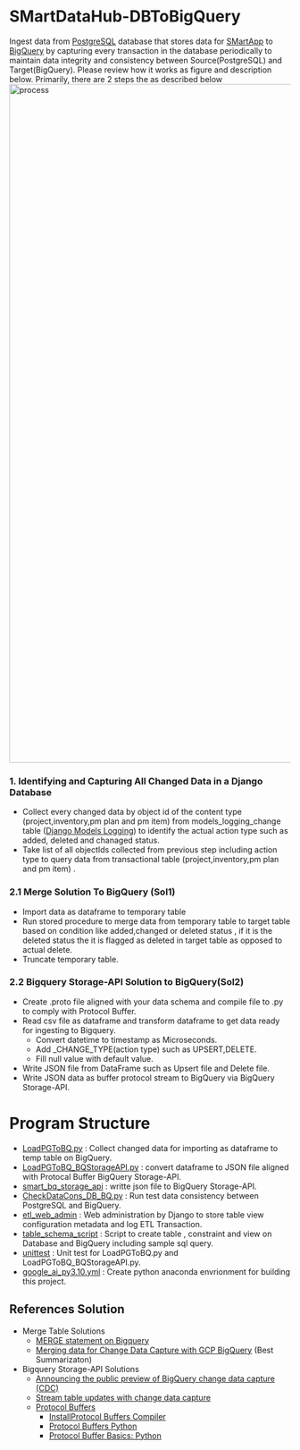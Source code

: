 # SMartDataHub-DBToBigQuery
Ingest data from [PostgreSQL](https://www.postgresql.org/) database that stores  data for [SMartApp](https://github.com/technqvi/SMartApp)  to [BigQuery](https://cloud.google.com/bigquery?hl=en) by capturing every transaction in the database periodically to maintain data integrity and consistency between Source(PostgreSQL) and Target(BigQuery). Please review how it works as figure and description below. Primarily, there are 2 steps the  as described below
<img width="1214" alt="process" src="https://github.com/technqvi/SMartDataHub-DBToBigQuery/assets/38780060/d61faef2-d0c8-4830-a72c-60323dc13d07">
### 1. Identifying and Capturing All Changed Data in a Django Database 
* Collect every changed data by object id of the content type (project,inventory,pm plan and pm item)  from models_logging_change table ([Django Models Logging](https://github.com/legion-an/django-models-logging)) to identify the actual action type such as added, deleted and chanaged status.
* Take list of all objectIds collected from previous step including action type to query data from transactional table (project,inventory,pm plan and pm item) .
### 2.1 Merge Solution To BigQuery (Sol1)
* Import data as dataframe to temporary table
* Run stored procedure to merge  data from temporary table to target table based on condition like added,changed or deleted status , if it is the deleted status the it is flagged as deleted in target table as opposed to actual delete.
* Truncate temporary table.

### 2.2 Bigquery Storage-API Solution to BigQuery(Sol2)
* Create  .proto file aligned with your data schema and compile file to .py to comply with Protocol Buffer.
* Read csv file as dataframe  and transform dataframe to get data ready for ingesting to Bigquery.
  * Convert datetime to timestamp as Microseconds.
  * Add _CHANGE_TYPE(action type) such as UPSERT,DELETE.
  * Fill null value with default value.
* Write JSON file from DataFrame such as Upsert file and Delete file.
* Write JSON data  as buffer protocol stream to BigQuery via  BigQuery Storage-API.



# Program Structure
* [LoadPGToBQ.py](https://github.com/technqvi/SMartDataHub-DBToBigQuery/blob/main/LoadPGToBQ.py) : Collect changed data for importing as dataframe to temp table on BigQuery.
* [LoadPGToBQ_BQStorageAPI.py](https://github.com/technqvi/SMartDataHub-DBToBigQuery/blob/main/LoadPGToBQ_BQStorageAPI.py) : convert dataframe to JSON file aligned with Protocal Buffer BigQuery Storage-API.
* [smart_bq_storage_api](https://github.com/technqvi/SMartDataHub-DBToBigQuery/tree/main/smart_bq_storage_api) : writte json file to BigQuery Storage-API.
* [CheckDataCons_DB_BQ.py](https://github.com/technqvi/SMartDataHub-DBToBigQuery/blob/main/CheckDataCons_DB_BQ.py) : Run test data consistency between PostgreSQL and BigQuery.
* [etl_web_admin](https://github.com/technqvi/SMartDataHub-DBToBigQuery/tree/main/etl_web_admin) : Web administration by Django to store table view configuration metadata and log ETL Transaction.
* [table_schema_script](https://github.com/technqvi/SMartDataHub-DBToBigQuery/tree/main/table_schema_script) : Script to create table , constraint  and view on Database and BigQuery including sample sql query.
* [unittest](https://github.com/technqvi/SMartDataHub-DBToBigQuery/tree/main/unittest) : Unit test for LoadPGToBQ.py and LoadPGToBQ_BQStorageAPI.py.
* [google_ai_py3.10.yml](https://github.com/technqvi/SMartDataHub-DBToBigQuery/blob/main/google_ai_py3.10.yml) : Create python anaconda envrionment for building this project. 


## References Solution
* Merge Table Solutions
  * [MERGE statement on Bigquery](https://cloud.google.com/bigquery/docs/using-dml-with-partitioned-tables#using_a_merge_statement)
  * [Merging data for Change Data Capture with GCP BigQuery](https://nileshk611.medium.com/change-data-capture-with-gcp-bigquery-6b09aec400bc) (Best Summarizaton)
* Bigquery Storage-API Solutions
  * [Announcing the public preview of BigQuery change data capture (CDC)](https://cloud.google.com/blog/products/data-analytics/bigquery-gains-change-data-capture-functionality)
  * [Stream table updates with change data capture](https://cloud.google.com/bigquery/docs/change-data-capture)
  * [Protocol Buffers](https://protobuf.dev/)
    * [InstallProtocol Buffers Compiler](https://github.com/protocolbuffers/protobuf/releases/tag/v25.1) 
    * [Protocol Buffers Python](https://github.com/protocolbuffers/protobuf/tree/main/python)
    * [Protocol Buffer Basics: Python](https://protobuf.dev/getting-started/pythontutorial/)
